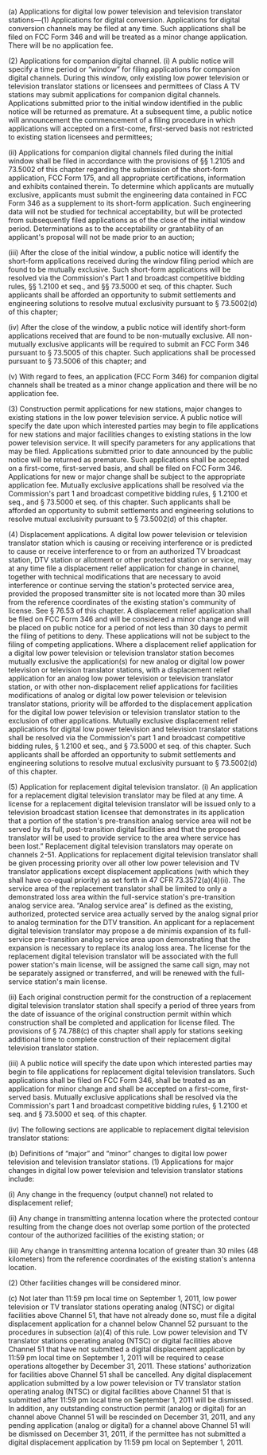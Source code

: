 (a) Applications for digital low power television and television translator stations—(1) Applications for digital conversion. Applications for digital conversion channels may be filed at any time. Such applications shall be filed on FCC Form 346 and will be treated as a minor change application. There will be no application fee.

(2) Applications for companion digital channel. (i) A public notice will specify a time period or “window” for filing applications for companion digital channels. During this window, only existing low power television or television translator stations or licensees and permittees of Class A TV stations may submit applications for companion digital channels. Applications submitted prior to the initial window identified in the public notice will be returned as premature. At a subsequent time, a public notice will announcement the commencement of a filing procedure in which applications will accepted on a first-come, first-served basis not restricted to existing station licensees and permittees;

(ii) Applications for companion digital channels filed during the initial window shall be filed in accordance with the provisions of §§ 1.2105 and 73.5002 of this chapter regarding the submission of the short-form application, FCC Form 175, and all appropriate certifications, information and exhibits contained therein. To determine which applicants are mutually exclusive, applicants must submit the engineering data contained in FCC Form 346 as a supplement to its short-form application. Such engineering data will not be studied for technical acceptability, but will be protected from subsequently filed applications as of the close of the initial window period. Determinations as to the acceptability or grantability of an applicant's proposal will not be made prior to an auction;

(iii) After the close of the initial window, a public notice will identify the short-form applications received during the window filing period which are found to be mutually exclusive. Such short-form applications will be resolved via the Commission's Part 1 and broadcast competitive bidding rules, §§ 1.2100 et seq., and §§ 73.5000 et seq. of this chapter. Such applicants shall be afforded an opportunity to submit settlements and engineering solutions to resolve mutual exclusivity pursuant to § 73.5002(d) of this chapter;

(iv) After the close of the window, a public notice will identify short-form applications received that are found to be non-mutually exclusive. All non-mutually exclusive applicants will be required to submit an FCC Form 346 pursuant to § 73.5005 of this chapter. Such applications shall be processed pursuant to § 73.5006 of this chapter; and

(v) With regard to fees, an application (FCC Form 346) for companion digital channels shall be treated as a minor change application and there will be no application fee.

(3) Construction permit applications for new stations, major changes to existing stations in the low power television service. A public notice will specify the date upon which interested parties may begin to file applications for new stations and major facilities changes to existing stations in the low power television service. It will specify parameters for any applications that may be filed. Applications submitted prior to date announced by the public notice will be returned as premature. Such applications shall be accepted on a first-come, first-served basis, and shall be filed on FCC Form 346. Applications for new or major change shall be subject to the appropriate application fee. Mutually exclusive applications shall be resolved via the Commission's part 1 and broadcast competitive bidding rules, § 1.2100 et seq., and § 73.5000 et seq. of this chapter. Such applicants shall be afforded an opportunity to submit settlements and engineering solutions to resolve mutual exclusivity pursuant to § 73.5002(d) of this chapter.

(4) Displacement applications. A digital low power television or television translator station which is causing or receiving interference or is predicted to cause or receive interference to or from an authorized TV broadcast station, DTV station or allotment or other protected station or service, may at any time file a displacement relief application for change in channel, together with technical modifications that are necessary to avoid interference or continue serving the station's protected service area, provided the proposed transmitter site is not located more than 30 miles from the reference coordinates of the existing station's community of license. See § 76.53 of this chapter. A displacement relief application shall be filed on FCC Form 346 and will be considered a minor change and will be placed on public notice for a period of not less than 30 days to permit the filing of petitions to deny. These applications will not be subject to the filing of competing applications. Where a displacement relief application for a digital low power television or television translator station becomes mutually exclusive the application(s) for new analog or digital low power television or television translator stations, with a displacement relief application for an analog low power television or television translator station, or with other non-displacement relief applications for facilities modifications of analog or digital low power television or television translator stations, priority will be afforded to the displacement application for the digital low power television or television translator station to the exclusion of other applications. Mutually exclusive displacement relief applications for digital low power television and television translator stations shall be resolved via the Commission's part 1 and broadcast competitive bidding rules, § 1.2100 et seq., and § 73.5000 et seq. of this chapter. Such applicants shall be afforded an opportunity to submit settlements and engineering solutions to resolve mutual exclusivity pursuant to § 73.5002(d) of this chapter.

(5) Application for replacement digital television translator. (i) An application for a replacement digital television translator may be filed at any time. A license for a replacement digital television translator will be issued only to a television broadcast station licensee that demonstrates in its application that a portion of the station's pre-transition analog service area will not be served by its full, post-transition digital facilities and that the proposed translator will be used to provide service to the area where service has been lost.” Replacement digital television translators may operate on channels 2-51. Applications for replacement digital television translator shall be given processing priority over all other low power television and TV translator applications except displacement applications (with which they shall have co-equal priority) as set forth in 47 CFR 73.3572(a)(4)(ii). The service area of the replacement translator shall be limited to only a demonstrated loss area within the full-service station's pre-transition analog service area. “Analog service area” is defined as the existing, authorized, protected service area actually served by the analog signal prior to analog termination for the DTV transition. An applicant for a replacement digital television translator may propose a de minimis expansion of its full-service pre-transition analog service area upon demonstrating that the expansion is necessary to replace its analog loss area. The license for the replacement digital television translator will be associated with the full power station's main license, will be assigned the same call sign, may not be separately assigned or transferred, and will be renewed with the full-service station's main license.

(ii) Each original construction permit for the construction of a replacement digital television translator station shall specify a period of three years from the date of issuance of the original construction permit within which construction shall be completed and application for license filed. The provisions of § 74.788(c) of this chapter shall apply for stations seeking additional time to complete construction of their replacement digital television translator station.

(iii) A public notice will specify the date upon which interested parties may begin to file applications for replacement digital television translators. Such applications shall be filed on FCC Form 346, shall be treated as an application for minor change and shall be accepted on a first-come, first-served basis. Mutually exclusive applications shall be resolved via the Commission's part 1 and broadcast competitive bidding rules, § 1.2100 et seq. and § 73.5000 et seq. of this chapter.
              

(iv) The following sections are applicable to replacement digital television translator stations:
              

(b) Definitions of “major” and “minor” changes to digital low power television and television translator stations. (1) Applications for major changes in digital low power television and television translator stations include:

(i) Any change in the frequency (output channel) not related to displacement relief;

(ii) Any change in transmitting antenna location where the protected contour resulting from the change does not overlap some portion of the protected contour of the authorized facilities of the existing station; or

(iii) Any change in transmitting antenna location of greater than 30 miles (48 kilometers) from the reference coordinates of the existing station's antenna location.

(2) Other facilities changes will be considered minor.

(c) Not later than 11:59 pm local time on September 1, 2011, low power television or TV translator stations operating analog (NTSC) or digital facilities above Channel 51, that have not already done so, must file a digital displacement application for a channel below Channel 52 pursuant to the procedures in subsection (a)(4) of this rule. Low power television and TV translator stations operating analog (NTSC) or digital facilities above Channel 51 that have not submitted a digital displacement application by 11:59 pm local time on September 1, 2011 will be required to cease operations altogether by December 31, 2011. These stations' authorization for facilities above Channel 51 shall be cancelled. Any digital displacement application submitted by a low power television or TV translator station operating analog (NTSC) or digital facilities above Channel 51 that is submitted after 11:59 pm local time on September 1, 2011 will be dismissed. In addition, any outstanding construction permit (analog or digital) for an channel above Channel 51 will be rescinded on December 31, 2011, and any pending application (analog or digital) for a channel above Channel 51 will be dismissed on December 31, 2011, if the permittee has not submitted a digital displacement application by 11:59 pm local on September 1, 2011.

